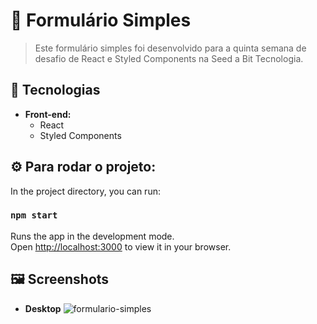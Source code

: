 # 📝 Formulário Simples

> Este formulário simples foi desenvolvido para a quinta semana de desafio de React e Styled Components na Seed a Bit Tecnologia.

## 🔧 Tecnologias
- **Front-end:**
    - React
    - Styled Components

## ⚙️ Para rodar o projeto:

In the project directory, you can run:

### `npm start`

Runs the app in the development mode.\
Open [http://localhost:3000](http://localhost:3000) to view it in your browser.

## 🖼️ Screenshots
- **Desktop**
![formulario-simples](https://github.com/Grazifelix/seed-a-bit-desafios/assets/63428197/c53b8aee-64b8-4cbc-995f-b0d28d31f8a1)




